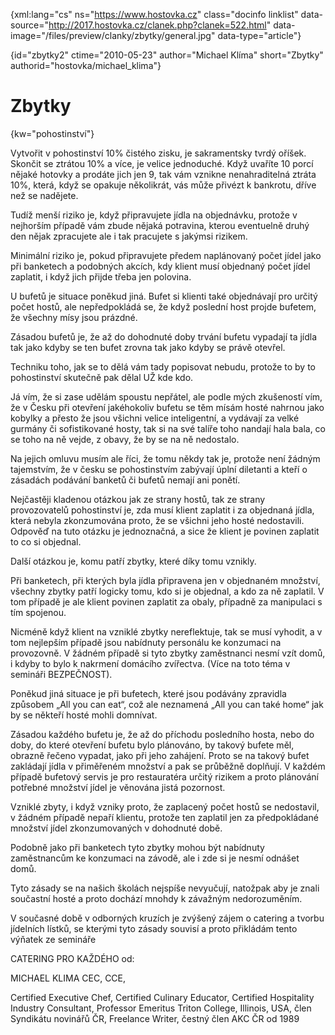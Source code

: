 
{xml:lang="cs" ns="https://www.hostovka.cz" class="docinfo linklist" data-source="http://2017.hostovka.cz/clanek.php?clanek=522.html" data-image="/files/preview/clanky/zbytky/general.jpg" data-type="article"}

{id="zbytky2" ctime="2010-05-23" author="Michael Klíma" short="Zbytky" authorid="hostovka/michael_klima"}

# Zbytky

<!-- generated attribute kw by user_udpatekw.sh on 2019-06-30, do not edit -->

{kw="pohostinství"}

Vytvořit v pohostinství 10% čistého zisku, je sakramentsky tvrdý oříšek. Skončit se ztrátou 10% a více, je velice jednoduché. Když uvaříte 10 porcí nějaké hotovky a prodáte jich jen 9, tak vám vznikne nenahraditelná ztráta 10%, která, když se opakuje několikrát, vás může přivézt k bankrotu, dříve než se nadějete.

Tudíž menší riziko je, když připravujete jídla na objednávku, protože v nejhorším případě vám zbude nějaká potravina, kterou eventuelně druhý den nějak zpracujete ale i tak pracujete s jakýmsi rizikem.

Minimální riziko je, pokud připravujete předem naplánovaný počet jídel jako při banketech a podobných akcích, kdy klient musí objednaný počet jídel zaplatit, i když jich přijde třeba jen polovina.

U bufetů je situace poněkud jiná. Bufet si klienti také objednávají pro určitý počet hostů, ale nepředpokládá se, že když poslední host projde bufetem, že všechny mísy jsou prázdné.

Zásadou bufetů je, že až do dohodnuté doby trvání bufetu vypadají ta jídla tak jako kdyby se ten bufet zrovna tak jako kdyby se právě otevřel.

Techniku toho, jak se to dělá vám tady popisovat nebudu, protože to by to pohostinství skutečně pak dělal UŽ kde kdo.

Já vím, že si zase udělám spoustu nepřátel, ale podle mých zkušeností vím, že v Česku při otevření jakéhokoliv bufetu se těm mísám hosté nahrnou jako kobylky a přesto že jsou všichni velice inteligentní, a vydávají za velké gurmány či sofistikované hosty, tak si na své talíře toho nandají hala bala, co se toho na ně vejde, z obavy, že by se na ně nedostalo.

Na jejich omluvu musím ale říci, že tomu někdy tak je, protože není žádným tajemstvím, že v česku se pohostinstvím zabývají úplní diletanti a kteří o zásadách podávání banketů či bufetů nemají ani ponětí.

Nejčastěji kladenou otázkou jak ze strany hostů, tak ze strany provozovatelů pohostinství je, zda musí klient zaplatit i za objednaná jídla, která nebyla zkonzumována proto, že se všichni jeho hosté nedostavili. Odpověď na tuto otázku je jednoznačná, a sice že klient je povinen zaplatit to co si objednal.

Další otázkou je, komu patří zbytky, které díky tomu vznikly.

Při banketech, při kterých byla jídla připravena jen v objednaném množství, všechny zbytky patří logicky tomu, kdo si je objednal, a kdo za ně zaplatil. V tom případě je ale klient povinen zaplatit za obaly, případně za manipulaci s tím spojenou.

Nicméně když klient na vzniklé zbytky nereflektuje, tak se musí vyhodit, a v tom nejlepším případě jsou nabídnuty personálu ke konzumaci na provozovně. V žádném případě si tyto zbytky zaměstnanci nesmí vzít domů, i kdyby to bylo k nakrmení domácího zvířectva. (Více na toto téma v semináři BEZPEČNOST).

Poněkud jiná situace je při bufetech, které jsou podávány zpravidla způsobem „All you can eat“, což ale neznamená „All you can také home“ jak by se někteří hosté mohli domnívat.

Zásadou každého bufetu je, že až do příchodu posledního hosta, nebo do doby, do které otevření bufetu bylo plánováno, by takový bufete měl, obrazně řečeno vypadat, jako při jeho zahájení. Proto se na takový bufet zakládají jídla v přiměřeném množství a pak se průběžně doplňují. V každém případě bufetový servis je pro restauratéra určitý rizikem a proto plánování potřebné množství jídel je věnována jistá pozornost.

Vzniklé zbyty, i když vzniky proto, že zaplacený počet hostů se nedostavil, v žádném případě nepaří klientu, protože ten zaplatil jen za předpokládané množství jídel zkonzumovaných v dohodnuté době.

Podobně jako při banketech tyto zbytky mohou být nabídnuty zaměstnancům ke konzumaci na závodě, ale i zde si je nesmí odnášet domů.

Tyto zásady se na našich školách nejspíše nevyučují, natožpak aby je znali součastní hosté a proto dochází mnohdy k závažným nedorozuměním.

V současné době v odborných kruzích je zvýšený zájem o catering a tvorbu jídelních lístků, se kterými tyto zásady souvisí a proto přikládám tento výňatek ze semináře

CATERING PRO KAŽDÉHO od:

MICHAEL KLIMA CEC, CCE,

Certified Executive Chef, Certified Culinary Educator, Certified Hospitality Industry Consultant, Professor Emeritus Triton College, Illinois, USA, člen Syndikátu novinářů ČR, Freelance Writer, čestný člen AKC ČR od 1989

